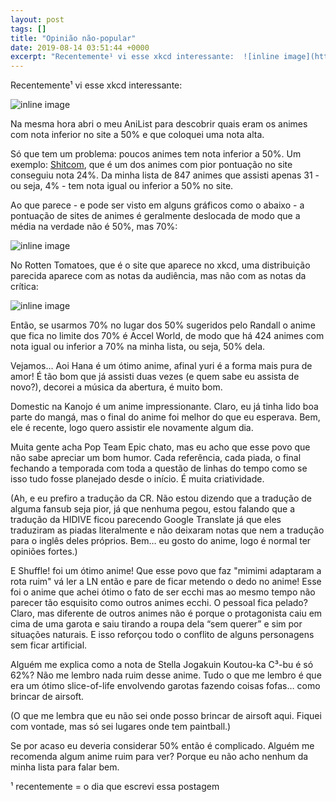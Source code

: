 ```yaml
---
layout: post
tags: []
title: "Opinião não-popular"
date: 2019-08-14 03:51:44 +0000
excerpt: "Recentemente¹ vi esse xkcd interessante:  ![inline image](https://i.imgur.com/XbotCqz.png)  Na mesma hora abri o meu AniList para descobrir..."
---
```


Recentemente¹ vi esse xkcd interessante:

![inline image](https://i.imgur.com/XbotCqz.png)

Na mesma hora abri o meu AniList para descobrir quais eram os animes com nota inferior no site a 50% e que coloquei uma nota alta.

Só que tem um problema: poucos animes tem nota inferior a 50%. Um exemplo: [Shitcom](https://anilist.co/anime/16608/Shitcom/), que é um dos animes com pior pontuação no site conseguiu nota 24%. Da minha lista de 847 animes que assisti apenas 31 - ou seja, 4% - tem nota igual ou inferior a 50% no site.

Ao que parece - e pode ser visto em alguns gráficos como o abaixo - a pontuação de sites de animes é geralmente deslocada de modo que a média na verdade não é 50%, mas 70%:

![inline image](https://i.imgur.com/CpxkU4H.png)

No Rotten Tomatoes, que é o site que aparece no xkcd, uma distribuição parecida aparece com as notas da audiência, mas não com as notas da crítica:

![inline image](https://i.imgur.com/vYqPKw7.png)

Então, se usarmos 70% no lugar dos 50% sugeridos pelo Randall o anime que fica no limite dos 70% é Accel World, de modo que há 424 animes com nota igual ou inferior a 70% na minha lista, ou seja, 50% dela.

Vejamos… Aoi Hana é um ótimo anime, afinal yuri é a forma mais pura de amor! É tão bom que já assisti duas vezes (e quem sabe eu assista de novo?), decorei a música da abertura, é muito bom.

Domestic na Kanojo é um anime impressionante. Claro, eu já tinha lido boa parte do mangá, mas o final do anime foi melhor do que eu esperava. Bem, ele é recente, logo quero assistir ele novamente algum dia.

Muita gente acha Pop Team Epic chato, mas eu acho que esse povo que não sabe apreciar um bom humor. Cada referência, cada piada, o final fechando a temporada com toda a questão de linhas do tempo como se isso tudo fosse planejado desde o início. É muita criatividade.

(Ah, e eu prefiro a tradução da CR. Não estou dizendo que a tradução de alguma fansub seja pior, já que nenhuma pegou, estou falando que a tradução da HIDIVE ficou parecendo Google Translate já que eles traduziram as piadas literalmente e não deixaram notas que nem a tradução para o inglês deles próprios. Bem… eu gosto do anime, logo é normal ter opiniões fortes.)

E Shuffle! foi um ótimo anime! Que esse povo que faz "mimimi adaptaram a rota ruim" vá ler a LN então e pare de ficar metendo o dedo no anime! Esse foi o anime que achei ótimo o fato de ser ecchi mas ao mesmo tempo não parecer tão esquisito como outros animes ecchi. O pessoal fica pelado? Claro, mas diferente de outros animes não é porque o protagonista caiu em cima de uma garota e saiu tirando a roupa dela “sem querer” e sim por situações naturais. E isso reforçou todo o conflito de alguns personagens sem ficar artificial.

Alguém me explica como a nota de Stella Jogakuin Koutou-ka C³-bu é só 62%? Não me lembro nada ruim desse anime. Tudo o que me lembro é que era um ótimo slice-of-life envolvendo garotas fazendo coisas fofas… como brincar de airsoft.

(O que me lembra que eu não sei onde posso brincar de airsoft aqui. Fiquei com vontade, mas só sei lugares onde tem paintball.)

Se por acaso eu deveria considerar 50% então é complicado. Alguém me recomenda algum anime ruim para ver? Porque eu não acho nenhum da minha lista para falar bem.

¹ recentemente = o dia que escrevi essa postagem